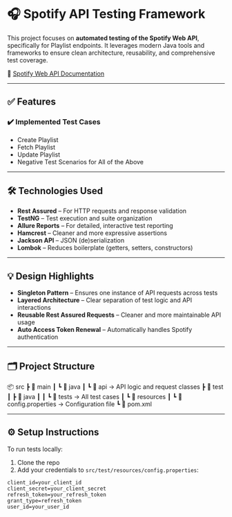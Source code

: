 # 🎧 Spotify API Testing Framework

This project focuses on **automated testing of the Spotify Web API**, specifically for Playlist endpoints. It leverages modern Java tools and frameworks to ensure clean architecture, reusability, and comprehensive test coverage.

🔗 [Spotify Web API Documentation](https://developer.spotify.com/documentation/web-api)

---

## ✅ Features

### ✔️ Implemented Test Cases
- Create Playlist
- Fetch Playlist
- Update Playlist
- Negative Test Scenarios for All of the Above

---

## 🛠️ Technologies Used

- **Rest Assured** – For HTTP requests and response validation
- **TestNG** – Test execution and suite organization
- **Allure Reports** – For detailed, interactive test reporting
- **Hamcrest** – Cleaner and more expressive assertions
- **Jackson API** – JSON (de)serialization
- **Lombok** – Reduces boilerplate (getters, setters, constructors)

---

## 💡 Design Highlights

- **Singleton Pattern** – Ensures one instance of API requests across tests
- **Layered Architecture** – Clear separation of test logic and API interactions
- **Reusable Rest Assured Requests** – Cleaner and more maintainable API usage
- **Auto Access Token Renewal** – Automatically handles Spotify authentication

---

## 🗂️ Project Structure

📦 src
┣ 📂 main
┃ ┗ 📂 java
┃ ┗ 📂 api → API logic and request classes
┣ 📂 test
┃ ┣ 📂 java
┃ ┃ ┗ 📂 tests → All test cases
┃ ┗ 📂 resources
┃ ┗ 📄 config.properties → Configuration file
┗ 📄 pom.xml


---

## ⚙️ Setup Instructions

To run tests locally:

1. Clone the repo
2. Add your credentials to `src/test/resources/config.properties`:

```properties
client_id=your_client_id
client_secret=your_client_secret
refresh_token=your_refresh_token
grant_type=refresh_token
user_id=your_user_id


